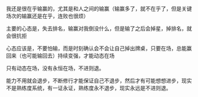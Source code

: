 我还是很在乎输赢的，尤其是和人之间的输赢（输赢多了，就不在乎了，但是关键场次的输赢还是在乎，连败也很烦）

主要的心态是，失去排名，输赢对我倒没什么，但是输了之后会掉星，掉排名，就会很抗拒

心态应该是，不要怕输，而是时刻确认会不会让自己掉出牌桌，只要在场，总能赢回来（也可能输回去）持续变强，才能动态在场

只有动态在场，没有永恒在场，不进则退。

能力不用就会退步，不断修行才能保证自己不退步，然后才有可能想想进步，现实不是熟练度系统，有一证永证，熟练度永不退步，现实永远是不进则退。

